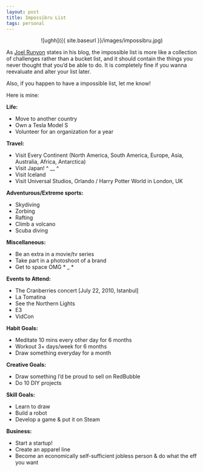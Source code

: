 ```yaml
---
layout: post
title: Impossibru List
tags: personal
---
```


<div style="text-align:center" markdown="1">

![ughh]({{ site.baseurl }}/images/impossibru.jpg)
</div>

As [Joel Runyon](http://impossiblehq.com/impossible-list/) states in his blog, the impossible list is more like a collection of challenges rather than a bucket list, and it should contain the things you never thought that you’d be able to do. It is completely fine if you wanna reevaluate and alter your list later.

Also, if you happen to have a impossible list, let me know!

Here is mine:

**Life:**

+ Move to another country
+ Own a Tesla Model S
+ Volunteer for an organization for a year

**Travel:**

+ Visit Every Continent (North America, South America, Europe, Asia, Australia, Africa, Antarctica)
+ Visit Japan! ^ __ ^
+ Visit Iceland
+ Visit Universal Studios, Orlando / Harry Potter World in London, UK

**Adventurous/Extreme sports:**

+ Skydiving
+ Zorbing
+ Rafting
+ Climb a volcano
+ Scuba diving

**Miscellaneous:**

+ Be an extra in a movie/tv series
+ Take part in a photoshoot of a brand
+ Get to space OMG * _ *

**Events to Attend:**

+ The Cranberries concert  [July 22, 2010, Istanbul]
+ La Tomatina
+ See the Northern Lights
+ E3
+ VidCon

**Habit Goals:**

+ Meditate 10 mins every other day for 6 months
+ Workout 3+ days/week for 6 months
+ Draw something everyday for a month

**Creative Goals:**

+ Draw something I’d be proud to sell on RedBubble
+ Do 10 DIY projects

**Skill Goals:**

+ Learn to draw
+ Build a robot
+ Develop a game & put it on Steam

**Business:**

+ Start a startup!
+ Create an apparel line
+ Become an economically self-sufficient jobless person & do what the eff you want
